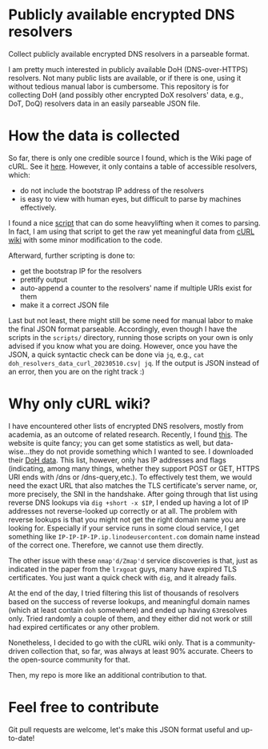 # Publicly available encrypted DNS resolvers
Collect publicly available encrypted DNS resolvers in a parseable format.

I am pretty much interested in publicly available DoH (DNS-over-HTTPS) resolvers. Not many public lists are available, or if there is one, using it without tedious manual labor is cumbersome. 
This repository is for collecting DoH (and possibly other encrypted DoX resolvers' data, e.g., DoT, DoQ) resolvers data in an easily parseable JSON file. 

# How the data is collected
So far, there is only one credible source I found, which is the Wiki page of cURL. See it [here](https://github.com/curl/curl/wiki/DNS-over-HTTPS). However, it only contains a table of accessible resolvers, which:
 - do not include the bootstrap IP address of the resolvers
 - is easy to view with human eyes, but difficult to parse by machines effectively.

 
 I found a nice [script](https://gist.github.com/kimbo/dd65d539970e3a28a10628f15398247b) that can do some heavylifting when it comes to parsing. In fact, I am using that script to get the raw yet meaningful data from [cURL wiki](https://github.com/curl/curl/wiki/DNS-over-HTTPS) with some minor modification to the code.
 
 Afterward, further scripting is done to:
  - get the bootstrap IP for the resolvers
  - prettify output
  - auto-append a counter to the resolvers' name if multiple URIs exist for them
  - make it a correct JSON file

Last but not least, there might still be some need for manual labor to make the final JSON format parseable. 
Accordingly, even though I have the scripts in the `scripts/` directory, running those scripts on your own is only advised if you know what you are doing.
However, once you have the JSON, a quick syntactic check can be done via `jq`, e.g., `cat doh_resolvers_data_curl_20230510.csv| jq`. If the output is JSON instead of an error, then you are on the right track :)

# Why only cURL wiki?
I have encountered other lists of encrypted DNS resolvers, mostly from academia, as an outcome of related research.
Recently, I found [this](https://lrxgoat.github.io/). The website is quite fancy; you can get some statistics as well, but data-wise...they do not provide something which I wanted to see. 
I downloaded their [DoH data](https://lrxgoat.github.io/dataset/DOT-DOH/result_doh.txt). This list, however, only has IP addresses and flags (indicating, among many things, whether they support POST or GET, HTTPS URI ends with /dns or /dns-query,etc.).
To effectively test them, we would need the exact URL that also matches the TLS certificate's server name, or, more precisely, the SNI in the handshake.
After going through that list using reverse DNS lookups via `dig +short -x $IP`, I ended up having a lot of IP addresses not reverse-looked up correctly or at all.
The problem with reverse lookups is that you might not get the right domain name you are looking for. Especially if your service runs in some cloud service, I get something like `IP-IP-IP-IP.ip.linodeusercontent.com` domain name instead of the correct one. 
Therefore, we cannot use them directly.

The other issue with these `nmap'd/Zmap'd` service discoveries is that, just as indicated in the paper from the `lrxgoat` guys, many have expired TLS certificates. You just want a quick check with `dig`, and it already fails.

At the end of the day, I tried filtering this list of thousands of resolvers based on the success of reverse lookups, and meaningful domain names (which at least contain `doh` somewhere) and ended up having `63`resolves only. 
Tried randomly a couple of them, and they either did not work or still had expired certificates or any other problem.

Nonetheless, I decided to go with the cURL wiki only. That is a community-driven collection that, so far, was always at least 90% accurate. Cheers to the open-source community for that.

Then, my repo is more like an additional contribution to that. 

# Feel free to contribute
Git pull requests are welcome, let's make this JSON format useful and up-to-date! 


